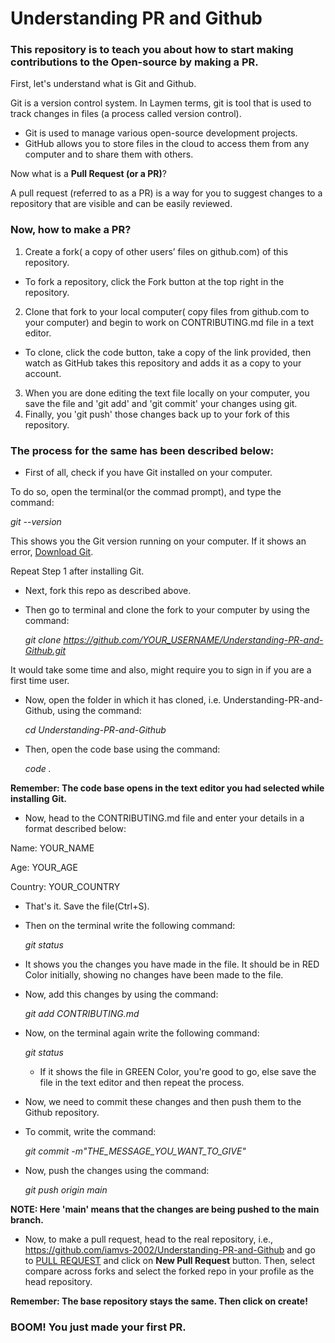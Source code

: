 # Understanding PR and Github

### This repository is to teach you about how to start making contributions to the Open-source by making a PR.

First, let's understand what is Git and Github.

Git is a version control system. In Laymen terms, git is tool that is used to track changes in files (a process called version control).

- Git is used to manage various open-source development projects.
- GitHub allows you to store files in the cloud to access them from any computer and to share them with others.

Now what is a **Pull Request (or a PR)**?

A pull request (referred to as a PR) is a way for you to suggest changes to a repository that are visible and can be easily reviewed.

### Now, how to make a PR?
1. Create a fork( a copy of other users’ files on github.com) of this repository.
- To fork a repository, click the Fork button at the top right in the repository. 
2. Clone that fork to your local computer( copy files from github.com to your computer) and begin to work on CONTRIBUTING.md file in a text editor.
- To clone, click the code button, take a copy of the link provided, then watch as GitHub takes this repository and adds it as a copy to your account.
3. When you are done editing the text file locally on your computer, you save the file and 'git add' and 'git commit' your changes using git.
4. Finally, you 'git push' those changes back up to your fork of this repository.

### The process for the same has been described below:

- First of all, check if you have Git installed on your computer. 

To do so, open the terminal(or the commad prompt), and type the command: 

  *git --version*

This shows you the Git version running on your computer.
If it shows an error, [Download Git](https://git-scm.com/downloads). 

Repeat Step 1 after installing Git.

- Next, fork this repo as described above.
- Then go to terminal and clone the fork to your computer by using the command: 

  *git clone https://github.com/YOUR_USERNAME/Understanding-PR-and-Github.git*

It would take some time and also, might require you to sign in if you are a first time user.

- Now, open the folder in which it has cloned, i.e. Understanding-PR-and-Github, using the command: 

  *cd Understanding-PR-and-Github*

- Then, open the code base using the command: 

  *code .*

**Remember: The code base opens in the text editor you had selected while installing Git.**

- Now, head to the CONTRIBUTING.md file and enter your details in a format described below:

Name: YOUR_NAME

Age: YOUR_AGE

Country: YOUR_COUNTRY


- That's it. Save the file(Ctrl+S).
- Then on the terminal write the following command: 

  *git status*

 * It shows you the changes you have made in the file. It should be in RED Color initially, showing no changes have been made to the file.

- Now, add this changes by using the command: 

  *git add CONTRIBUTING.md*
  
- Now, on the terminal again write the following command: 

  *git status*
  
  * If it shows the file in GREEN Color, you're good to go, else save the file in the text editor and then repeat the process.

- Now, we need to commit these changes and then push them to the Github repository.

* To commit, write the command: 

  *git commit -m"THE_MESSAGE_YOU_WANT_TO_GIVE"*

* Now, push the changes using the command: 

  *git push origin main*

**NOTE: Here 'main' means that the changes are being pushed to the main branch.**

- Now, to make a pull request, head to the real repository, i.e., https://github.com/iamvs-2002/Understanding-PR-and-Github and go to [PULL REQUEST](https://github.com/iamvs-2002/Understanding-PR-and-Github/pulls) and click on **New Pull Request** button. Then, select compare across forks and select the forked repo in your profile as the head repository.

**Remember: The base repository stays the same. Then click on create!**

### BOOM! You just made your first PR.
